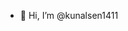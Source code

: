 - 👋 Hi, I’m @kunalsen1411

<!---
kunalsen1411/kunalsen1411 is a ✨ special ✨ repository because its `README.md` (this file) appears on your GitHub profile.
You can click the Preview link to take a look at your changes.
--->
